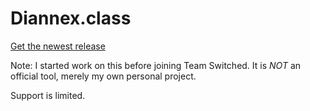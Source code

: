 # Diannex.class

[Get the newest release](https://github.com/BenjaminUrquhart/DiannexParser/releases)

Note: I started work on this before joining Team Switched. It is *NOT* an official tool, merely my own personal project.

Support is limited.
